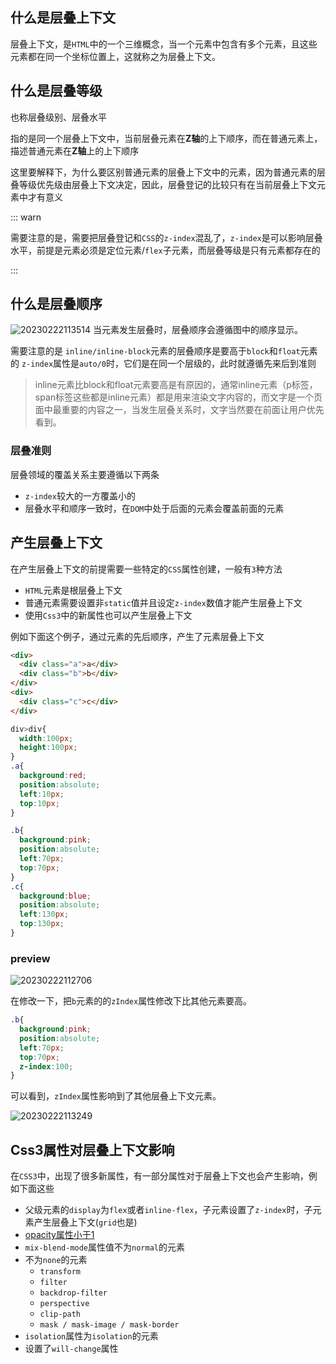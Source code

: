 ## 什么是层叠上下文

层叠上下文，是`HTML`中的一个三维概念，当一个元素中包含有多个元素，且这些元素都在同一个坐标位置上，这就称之为层叠上下文。

## 什么是层叠等级

也称层叠级别、层叠水平

指的是同一个层叠上下文中，当前层叠元素在**Z轴**的上下顺序，而在普通元素上，描述普通元素在**Z轴**上的上下顺序

这里要解释下，为什么要区别普通元素的层叠上下文中的元素，因为普通元素的层叠等级优先级由层叠上下文决定，因此，层叠登记的比较只有在当前层叠上下文元素中才有意义

::: warn

需要注意的是，需要把层叠登记和`CSS`的`z-index`混乱了，`z-index`是可以影响层叠水平，前提是元素必须是定位元素/`flex`子元素，而层叠等级是只有元素都存在的

:::

## 什么是层叠顺序

![20230222113514](https://raw.githubusercontent.com/QC2168/note-img/main/20230222113514.png)
当元素发生层叠时，层叠顺序会遵循图中的顺序显示。

需要注意的是
`inline/inline-block`元素的层叠顺序是要高于`block`和`float`元素的
`z-index`属性是`auto/0`时，它们是在同一个层级的，此时就遵循先来后到准则

> inline元素比block和float元素要高是有原因的，通常inline元素（p标签，span标签这些都是inline元素）都是用来渲染文字内容的，而文字是一个页面中最重要的内容之一，当发生层叠关系时，文字当然要在前面让用户优先看到。


### 层叠准则

层叠领域的覆盖关系主要遵循以下两条
- `z-index`较大的一方覆盖小的
- 层叠水平和顺序一致时，在`DOM`中处于后面的元素会覆盖前面的元素


## 产生层叠上下文

在产生层叠上下文的前提需要一些特定的`CSS`属性创建，一般有`3`种方法
- `HTML`元素是根层叠上下文
- 普通元素需要设置非`static`值并且设定`z-index`数值才能产生层叠上下文
- 使用`Css3`中的新属性也可以产生层叠上下文

例如下面这个例子，通过元素的先后顺序，产生了元素层叠上下文

```html
<div>
  <div class="a">a</div>
  <div class="b">b</div>
</div>
<div>
  <div class="c">c</div>
</div>
```
```css
div>div{
  width:100px;
  height:100px;
}
.a{
  background:red;
  position:absolute;
  left:10px;
  top:10px;
}

.b{
  background:pink;
  position:absolute;
  left:70px;
  top:70px;
}
.c{
  background:blue;
  position:absolute;
  left:130px;
  top:130px;
}
```
### preview
![20230222112706](https://raw.githubusercontent.com/QC2168/note-img/main/20230222112706.png)

在修改一下，把`b`元素的的`zIndex`属性修改下比其他元素要高。

```css
.b{
  background:pink;
  position:absolute;
  left:70px;
  top:70px;
  z-index:100;
}
```
可以看到，`zIndex`属性影响到了其他层叠上下文元素。

![20230222113249](https://raw.githubusercontent.com/QC2168/note-img/main/20230222113249.png)

## Css3属性对层叠上下文影响

在`CSS3`中，出现了很多新属性，有一部分属性对于层叠上下文也会产生影响，例如下面这些

- 父级元素的`display`为`flex`或者`inline-flex`，子元素设置了`z-index`时，子元素产生层叠上下文(`grid`也是)
- [opacity属性小于1](https://www.w3.org/TR/css-color-3/#transparency)
- `mix-blend-mode`属性值不为`normal`的元素
- 不为`none`的元素
  - `transform`
  - `filter`
  - `backdrop-filter`
  - `perspective`
  - `clip-path`
  - `mask / mask-image / mask-border`
- `isolation`属性为`isolation`的元素
- 设置了`will-change`属性